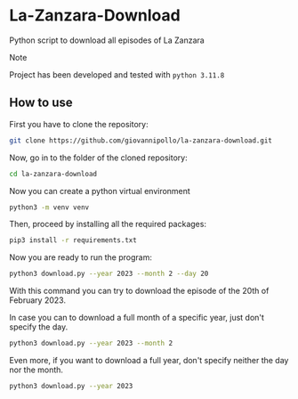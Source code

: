 # La-Zanzara-Download
Python script to download all episodes of La Zanzara

> [!NOTE]  
> Project has been developed and tested with `python 3.11.8`


## How to use

First you have to clone the repository:

```bash
git clone https://github.com/giovannipollo/la-zanzara-download.git
```

Now, go in to the folder of the cloned repository:

```bash
cd la-zanzara-download
```

Now you can create a python virtual environment

```bash
python3 -m venv venv
```

Then, proceed by installing all the required packages:

```bash
pip3 install -r requirements.txt
```

Now you are ready to run the program:

```bash
python3 download.py --year 2023 --month 2 --day 20
```

With this command you can try to download the episode of the 20th of February 2023. 

In case you can to download a full month of a specific year, just don't specify the day.

```bash
python3 download.py --year 2023 --month 2
```

Even more, if you want to download a full year, don't specify neither the day nor the month.

```bash
python3 download.py --year 2023
```
